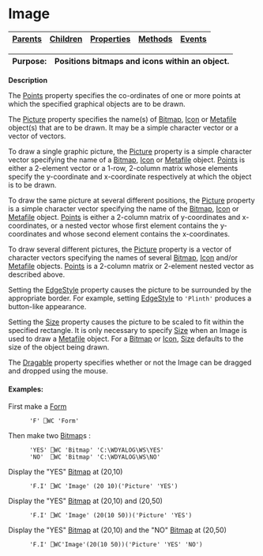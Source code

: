




<h1 class="heading"><span class="name">Image</span></h1>

| [Parents](../ParentLists/Image.htm) | [Children](../ChildLists/Image.htm) | [Properties](../PropLists/Image.htm) | [Methods](../MethodLists/Image.htm) | [Events](../EventLists/Image.htm) |
| --- | --- | --- | --- | ---  |


| Purpose: | Positions bitmaps and icons within an object. |
| --- | ---  |


**Description**


The [Points](./points.md) property specifies the co-ordinates of one or more points at which the specified graphical objects are to be drawn.



The [Picture](./picture.md) property specifies the name(s) of [Bitmap](Bitmap.htm), [Icon](icon.md) or [Metafile](Metafile.htm) object(s) that are to be drawn. It may be a simple character vector or a vector of vectors.


To draw a single graphic picture, the [Picture](./picture.md) property is a simple character vector specifying the name of a [Bitmap](Bitmap.htm), [Icon](icon.md) or [Metafile](Metafile.htm) object. [Points](./points.md) is either a 2-element vector or a 1-row, 2-column matrix whose elements specify the y-coordinate and x-coordinate respectively at which the object is to be drawn.


To draw the same picture at several different positions, the [Picture](./picture.md) property is a simple character vector specifying the name of the [Bitmap](Bitmap.htm), [Icon](icon.md) or [Metafile](Metafile.htm) object. [Points](./points.md) is either a 2-column matrix of y-coordinates and x-coordinates, or a nested vector whose first element contains the y-coordinates and whose second element contains the x-coordinates.


To draw several different pictures, the [Picture](./picture.md) property is a vector of character vectors specifying the names of several [Bitmap](Bitmap.htm), [Icon](icon.md) and/or [Metafile](Metafile.htm) objects. [Points](./points.md) is a 2-column matrix or 2-element nested vector as described above.


Setting the [EdgeStyle](./edgestyle.md) property causes the picture to be surrounded by the appropriate border. For example, setting [EdgeStyle](./edgestyle.md) to `'Plinth'` produces a button-like appearance.


Setting the [Size](./size.md) property causes the picture to be scaled to fit within the specified rectangle. It is only necessary to specify [Size](./size.md) when an Image is used to draw a [Metafile](Metafile.htm) object. For a [Bitmap](Bitmap.htm) or [Icon](icon.md), [Size](./size.md) defaults to the size of the object being drawn.


The [Dragable](./dragable.md) property specifies whether or not the Image can be dragged and dropped using the mouse.

#### Examples:


First make a [Form](Form.htm)
```apl
      'F' ⎕WC 'Form'
```


Then make two [Bitmap](Bitmap.htm)s :
```apl
      'YES' ⎕WC 'Bitmap' 'C:\WDYALOG\WS\YES'
      'NO'  ⎕WC 'Bitmap' 'C:\WDYALOG\WS\NO'
```


Display the "YES" [Bitmap](Bitmap.htm) at (20,10)
```apl
      'F.I' ⎕WC 'Image' (20 10)('Picture' 'YES')
```


Display the "YES" [Bitmap](Bitmap.htm) at (20,10) and (20,50)
```apl
      'F.I' ⎕WC 'Image' (20(10 50))('Picture' 'YES')
```


Display the "YES" [Bitmap](Bitmap.htm) at (20,10) and the "NO" [Bitmap](Bitmap.htm) at (20,50)
```apl
      'F.I' ⎕WC'Image'(20(10 50))('Picture' 'YES' 'NO')
```


